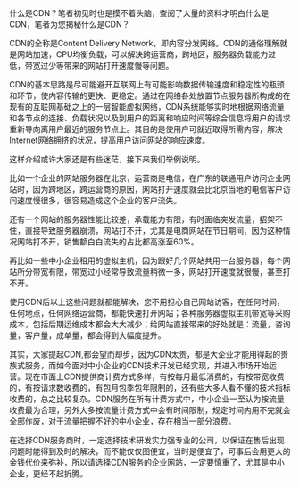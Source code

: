 什么是CDN？笔者初见时也是摸不着头脑，查阅了大量的资料才明白什么是CDN，笔者为您揭秘什么是CDN？

CDN的全称是Content Delivery Network，即内容分发网络。CDN的通俗理解就是网站加速，CPU均衡负载，可以解决跨运营商，跨地区，服务器负载能力过低，带宽过少等带来的网站打开速度慢等问题。

CDN的基本思路是尽可能避开互联网上有可能影响数据传输速度和稳定性的瓶颈和环节，使内容传输的更快、更稳定。通过在网络各处放置节点服务器所构成的在现有的互联网基础之上的一层智能虚拟网络，CDN系统能够实时地根据网络流量和各节点的连接、负载状况以及到用户的距离和响应时间等综合信息将用户的请求重新导向离用户最近的服务节点上。其目的是使用户可就近取得所需内容，解决 Internet网络拥挤的状况，提高用户访问网站的响应速度。

这样介绍或许大家还是有些迷茫，接下来我们举例说明。

比如一个企业的网站服务器在北京，运营商是电信，在广东的联通用户访问企业网站时，因为跨地区，跨运营商的原因，网站打开速度就会比北京当地的电信客户访问速度慢很多，很容易造成这个企业的客户流失。

还有一个网站的服务器性能比较差，承载能力有限，有时面临突发流量，招架不住，直接导致服务器崩溃，网站打不开，尤其是电商网站在节日期间，因为这种情况网站打不开，销售额白白流失的占比都高涨至60%。

再比如一些中小企业租用的虚拟主机，因为跟好几个网站共用一台服务器，每个网站所分带宽有限，带宽过小经常导致流量稍微一多，网站打开速度就很慢，甚至打不开。

使用CDN后以上这些问题就都能解决，您不用担心自己网站访客，在任何时间，任何地点，任何网络运营商，都能快速打开网站；各种服务器虚拟主机带宽等采购成本，包括后期运维成本都会大大减少；给网站直接带来的好处就是：流量，咨询量，客户量，成单量，都会得到大幅度提升。

其实，大家提起CDN,都会望而却步，因为CDN太贵，都是大企业才能用得起的贵族式服务，而如今面对中小企业的CDN技术开发已经实现，并进入市场开始运营。现在市面上CDN提供商计费方式多样，有按每月最低消费的，有按带宽收费的，有按请求数收费的，有包月包季包年限制的，还有些大多人看不懂的技术指标收费的，总之比较复杂。CDN服务在所有计费方式中，中小企业一至认为按流量收费最为合理，另外大多按流量计费方式中会有时间限制，规定时间内用不完就会全部作废，对于流量把握不好的中小企业，存在相当一部分浪费。

在选择CDN服务商时，一定选择技术研发实力强专业的公司，以保证在售后出现问题时能得到及时的解决，而不能仅仅图便宜，当时是便宜了，可事后会用更大的金钱代价来弥补，所以请选择CDN服务的企业网站，一定要慎重了，尤其是中小企业，更经不起折腾。